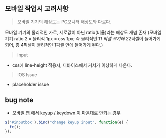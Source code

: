 ## 모바일 작업시 고려사항
> 모바일 기기의 해상도는 PC모니터 해상도와 다르다.

  모바일 기기의 물리적인 가로, 세로값이 아닌 ratio(비율)라는 해상도 개념 존재
  (모바일 기기 ratio 2 = 물리적 1px = css 1px; 즉 물리적인 1*1 픽셀 크기에 2*2픽셀이 들어가게 되어, 총 4픽셀이 물리적인 1픽셀 안에 들어가게 된다.)
  
> input
- css에 line-height 적용시, 디바이스에서 커서가 이상하게 나온다.  
  
> IOS Issue
- placeholder issue



## bug note
- [모바일 웹 에서 keyup / keydown 이 마음대로 안되는 경우](https://eunsood.tistory.com/entry/%EB%AA%A8%EB%B0%94%EC%9D%BC-%EC%9B%B9-%EC%97%90%EC%84%9C-keyup-keydown-%EC%9D%B4-%EB%A7%88%EC%9D%8C%EB%8C%80%EB%A1%9C-%EC%95%88%EB%90%98%EB%8A%94-%EA%B2%BD%EC%9A%B0)
```js
$('#inputbox').bind("change keyup input", function(e) {
  fc();
});
```
